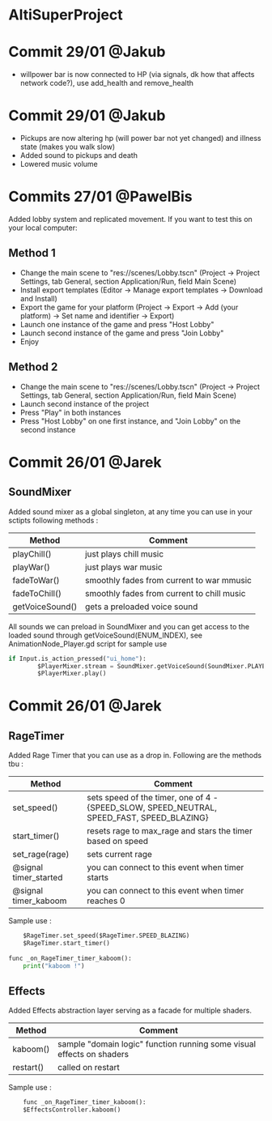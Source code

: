# AltiSuperProject
# Commit 29/01 @Jakub
* willpower bar is now connected to HP (via signals, dk how that affects network code?), use add_health and remove_health
# Commit 29/01 @Jakub
* Pickups are now altering hp (will power bar not yet changed) and illness state (makes you walk slow)
* Added sound to pickups and death
* Lowered music volume
# Commits 27/01 @PawelBis
Added lobby system and replicated movement.
If you want to test this on your local computer:
## Method 1
- Change the main scene to "res://scenes/Lobby.tscn" (Project -> Project Settings, tab General, section Application/Run, field Main Scene)
- Install export templates (Editor -> Manage export templates -> Download and Install)
- Export the game for your platform (Project -> Export -> Add (your platform) -> Set name and identifier -> Export)
- Launch one instance of the game and press "Host Lobby"
- Launch second instance of the game and press "Join Lobby"
- Enjoy

## Method 2
- Change the main scene to "res://scenes/Lobby.tscn" (Project -> Project Settings, tab General, section Application/Run, field Main Scene)
- Launch second instance of the project
- Press "Play" in both instances
- Press "Host Lobby" on one first instance, and "Join Lobby" on the second instance

# Commit 26/01 @Jarek

## SoundMixer

Added sound mixer as a global singleton, at any time you can use in your sctipts following methods :

Method  | Comment
------------- | -------------
playChill()   | just plays chill music
playWar()   | just plays war music
fadeToWar() | smoothly fades from current to war mmusic 
fadeToChill() | smoothly fades from current to chill music 
getVoiceSound() | gets a preloaded voice sound

All sounds we can preload in SoundMixer and you can get access to the loaded sound through getVoiceSound(ENUM_INDEX),
see AnimationNode_Player.gd script for sample use 

```python
if Input.is_action_pressed("ui_home"):		
		$PlayerMixer.stream = SoundMixer.getVoiceSound(SoundMixer.PLAYER_COUGH)
		$PlayerMixer.play()
```

# Commit 26/01 @Jarek

## RageTimer

Added Rage Timer that you can use as a drop in. Following are the methods tbu : 

Method  | Comment
------------- | -------------
set_speed() | sets speed of the timer,  one of 4 - {SPEED_SLOW, SPEED_NEUTRAL, SPEED_FAST, SPEED_BLAZING}
start_timer() | resets rage to max_rage and stars the timer based on speed
set_rage(rage) | sets current rage
@signal timer_started | you can connect to this event when timer starts
@signal timer_kaboom | you can connect to this event when timer reaches 0

Sample use : 
```python
	$RageTimer.set_speed($RageTimer.SPEED_BLAZING)
	$RageTimer.start_timer()	
	
func _on_RageTimer_timer_kaboom():
	print("kaboom !")
```

## Effects

Added Effects abstraction layer serving as a facade for multiple shaders. 

Method  | Comment
------------- | -------------
kaboom() | sample "domain logic" function running some visual effects on shaders
restart() | called on restart

Sample use : 
```python
	func _on_RageTimer_timer_kaboom():
	$EffectsController.kaboom()
```
